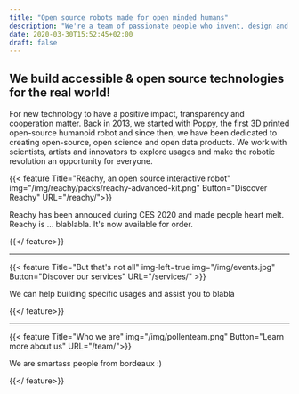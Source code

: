 ```yaml
---
title: "Open source robots made for open minded humans"
description: "We're a team of passionate people who invent, design and produce open source intractive robots to explore applications for the real-world."
date: 2020-03-30T15:52:45+02:00
draft: false
---
```


## We build accessible & open source technologies for the real world!

For new technology to have a positive impact, transparency and cooperation matter. Back in 2013, we started with Poppy, the first 3D printed open-source humanoid robot and since then, we have been dedicated to creating open-source, open science and open data products. We work with scientists, artists and innovators to explore usages and make the robotic revolution an opportunity for everyone.




{{< feature Title="Reachy, an open source interactive robot" img="/img/reachy/packs/reachy-advanced-kit.png" Button="Discover Reachy" URL="/reachy/">}} 

Reachy has been annouced during CES 2020 and made people heart melt.  Reachy is ... blablabla. It's now available for order.

{{</ feature>}}


--- 

{{< feature Title="But that's not all" img-left=true img="/img/events.jpg" Button="Discover our services" URL="/services/" >}} 

We can help building specific usages and assist you to blabla

{{</ feature>}}


--- 

{{< feature Title="Who we are" img="/img/pollenteam.png" Button="Learn more about us" URL="/team/">}} 

We are smartass people from bordeaux :)

{{</ feature>}}

